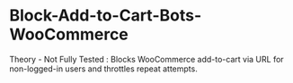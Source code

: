 # Block-Add-to-Cart-Bots-WooCommerce
Theory - Not Fully Tested : Blocks WooCommerce add-to-cart via URL for non-logged-in users and throttles repeat attempts.

